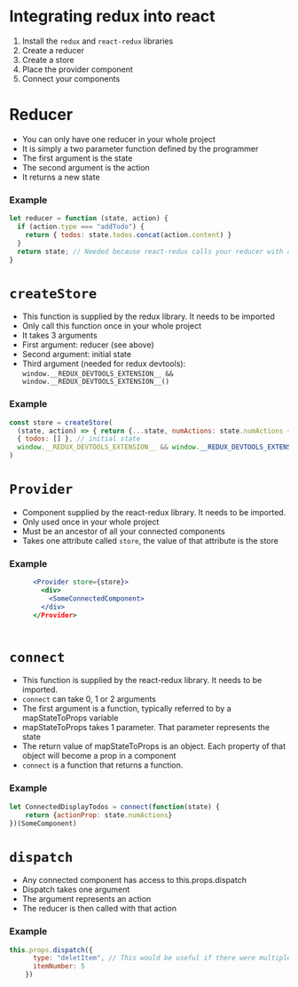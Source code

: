 # Integrating redux into react
1. Install the `redux` and `react-redux` libraries
2. Create a reducer
3. Create a store
4. Place the provider component
5. Connect your components

# Reducer
- You can only have one reducer in your whole project
- It is simply a two parameter function defined by the programmer
- The first argument is the state
- The second argument is the action
- It returns a new state

### Example
```javascript
let reducer = function (state, action) {
  if (action.type === "addTodo") {
    return { todos: state.todos.concat(action.content) }
  }
  return state; // Needed because react-redux calls your reducer with an @@init action
}
```

# `createStore`
- This function is supplied by the redux library. It needs to be imported
- Only call this function once in your whole project
- It takes 3 arguments
- First argument: reducer (see above)
- Second argument: initial state
- Third argument (needed for redux devtools): `window.__REDUX_DEVTOOLS_EXTENSION__ && window.__REDUX_DEVTOOLS_EXTENSION__()`

### Example
```javascript
const store = createStore(
  (state, action) => { return {...state, numActions: state.numActions + 1} }, // reducer
  { todos: [] }, // initial state
  window.__REDUX_DEVTOOLS_EXTENSION__ && window.__REDUX_DEVTOOLS_EXTENSION__()
)
```

# `Provider`
- Component supplied by the react-redux library. It needs to be imported.
- Only used once in your whole project
- Must be an ancestor of all your connected components
- Takes one attribute called `store`, the value of that attribute is the store

### Example

```jsx
      <Provider store={store}>
        <div>
          <SomeConnectedComponent>
        </div>
      </Provider>
   
```

# `connect`
- This function is supplied by the react-redux library. It needs to be imported.
- `connect` can take 0, 1 or 2 arguments
- The first argument is a function, typically referred to by a mapStateToProps variable
- mapStateToProps takes 1 parameter. That parameter represents the state
- The return value of mapStateToProps is an object. Each property of that object will become a prop in a component
- `connect` is a function that returns a function.

### Example
```javascript
let ConnectedDisplayTodos = connect(function(state) {
    return {actionProp: state.numActions}
})(SomeComponent)
```

# `dispatch`
- Any connected component has access to this.props.dispatch 
- Dispatch takes one argument
- The argument represents an action
- The reducer is then called with that action

### Example
```javascript
this.props.dispatch({
      type: "deletItem", // This would be useful if there were multiple actions
      itemNumber: 5
    })
```
